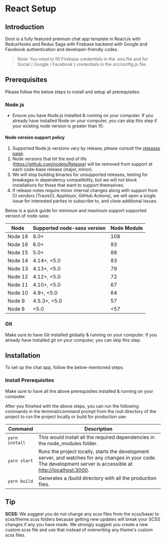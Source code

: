 # React Setup

## Introduction
Doot is a fully featured premium chat app template in ReactJs with ReduxHooks and Redux Saga with Firebase backend with Google and Facebook authentication and developer-friendly codes.

> Note: You need to fill Firebase credentials in the .env.file and for Social ( Google / Facebook ) credentials in the src/config.js file.

## Prerequisites
Please follow the below steps to install and setup all prerequisites:

### Node.js
- Ensure you have Node.js installed & running on your computer. If you already have installed Node on your computer, you can skip this step if your existing node version is greater than 10.

#### Node version support policy
1. Supported Node.js versions vary by release, please consult the [releases page](https://nodejs.org/en/about/releases/).
2. Node versions that hit the end of life (https://github.com/nodejs/Release) will be removed from support at each code-base release (major, minor).
3. We will stop building binaries for unsupported releases, testing for breakages in dependency compatibility, but we will not block installations for those that want to support themselves.
4. If release notes require minor internal changes along with support from CI vendors (TravisCI, AppVeyor, GitHub Actions), we will open a single issue for interested parties to subscribe to, and close additional issues.

Below is a quick guide for minimum and maximum support supported version of node-sass:

| Node | Supported node-sass version | Node Module |
|------|------------------------------|-------------|
| Node 18 | 8.0+ | 108 |
| Node 16 | 6.0+ | 93 |
| Node 15 | 5.0+ | 88 |
| Node 14 | 4.14+, <5.0 | 83 |
| Node 13 | 4.13+, <5.0 | 79 |
| Node 12 | 4.12+, <5.0 | 72 |
| Node 11 | 4.10+, <5.0 | 67 |
| Node 10 | 4.9+, <5.0 | 64 |
| Node 9 | 4.5.3+, <5.0 | 57 |
| Node 8 | <5.0 | <57 |

### Git
Make sure to have Git installed globally & running on your computer. If you already have installed git on your computer, you can skip this step.

## Installation
To set up the chat app, follow the below-mentioned steps:

### Install Prerequisites
Make sure to have all the above prerequisites installed & running on your computer.

After you finished with the above steps, you can run the following commands in the terminal/command prompt from the root directory of the project to run the project locally or build for production use:

| Command | Description |
|---------|-------------|
| `yarn install` | This would install all the required dependencies in the node_modules folder. |
| `yarn start` | Runs the project locally, starts the development server, and watches for any changes in your code. The development server is accessible at [http://localhost:3000](http://localhost:3000). |
| `yarn build` | Generates a /build directory with all the production files. |

## Tip
**SCSS:** We suggest you do not change any scss files from the scss/base/ to scss/theme.scss folders because getting new updates will break your SCSS changes if any you have made. We strongly suggest you create a new custom.scss file and use that instead of overwriting any theme's custom scss files.
